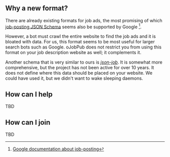 ## Why a new format? 

There are already existing formats for job ads, the most promising of which [job-posting JSON Schema](https://schema.org/JobPosting) seems also be supported by Google [^1]. 

However, a bot must crawl the entire website to find the job ads and it is bloated with data. For us, this format seems to be most useful for larger search bots such as Google. oJobPub does not restrict you from using this format on your job description website as well; it complements it.

Another schema that is very similar to ours is [*json-job*](http://lukasz-madon.github.io/json-job/). It is somewhat more comprehensive, but the project has not been active for over 10 years. It does not define where this data should be placed on your website. We could have used it, but we didn't want to wake sleeping daemons.

[^1]: [Google documentation about job-posting](https://developers.google.com/search/docs/appearance/structured-data/job-posting?hl=en) 

## How can I help

TBD

## How can I join

TBD

